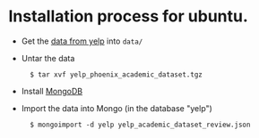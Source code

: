 Installation process for ubuntu.
================================

* Get the [data from yelp](http://www.yelp.com/dataset_challenge/) into `data/`


* Untar the data

        $ tar xvf yelp_phoenix_academic_dataset.tgz


* Install [MongoDB](http://docs.mongodb.org/manual/tutorial/install-mongodb-on-ubuntu/)


* Import the data into Mongo (in the database "yelp")

        $ mongoimport -d yelp yelp_academic_dataset_review.json
